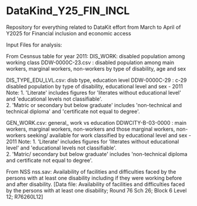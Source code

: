 # DataKind_Y25_FIN_INCL
Repository for everything related to DataKit effort from March to April of Y2025 for Financial inclusion and economic access

Input Files for analysis:

From Cesnsus table for year 2011: 
DIS_WORK: disabled population among working class 
DDW-0000C-23.csv : disabled population among main workers, marginal workers, non-workers by type of disability, age and sex

DIS_TYPE_EDU_LVL.csv: disb type, education level 
DDW-0000C-29 : c-29 disabled population by type of disability, educational level and sex - 2011
Note: 1. 'Literate' includes figures for 'literates without educational level' and 'educational levels not classifiable'.	
         2. 'Matric or secondary but below graduate' includes 'non-technical and technical diploma' and 'certificate not equal to degree'.	



GEN_WORK.csv: general_ work vs education 
 DDWCITY-B-03-0000 : main workers, marginal workers, non-workers and those marginal workers, non-workers seeking/ available for work classified by educational level and sex - 2011
Note: 1. 'Literate' includes figures for 'literates without educational level' and 'educational levels not classifiable'.			
         2. 'Matric/ secondary but below graduate' includes 'non-technical diploma and certificate not equal to degree'.			

From NSS
nss.sav: Availability of facilities and difficulties faced by the persons with at least one disability including if they were working before and after disability.
[Data file: Availability of facilities and difficulties faced by the persons with at least one disability; Round 76 Sch 26; Block 6 Level 12; R76260L12]
